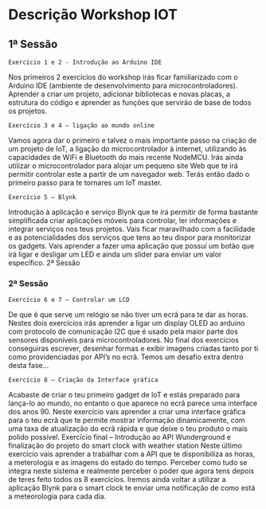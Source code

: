 # Descrição Workshop IOT
## 1ª Sessão
	Exercício 1 e 2 - Introdução ao Arduino IDE
Nos primeiros 2 exercícios do workshop irás ficar familiarizado com o Arduino IDE (ambiente de desenvolvimento para microcontroladores). Aprender a criar um projeto, adicionar bibliotecas e novas placas, a estrutura do código e aprender as funções que servirão de base de todos os projetos. 
	
	Exercício 3 e 4 – ligação ao mundo online
Vamos agora dar o primeiro e talvez o mais importante passo na criação de um projeto de IoT, a ligação do microcontrolador à internet, utilizando às capacidades de WiFi e Bluetooth do mais recente NodeMCU. Irás ainda utilizar o microcontrolador para alojar um pequeno site Web que te irá permitir controlar este a partir de um navegador web. Terás então dado o primeiro passo para te tornares um IoT master.
	
	Exercício 5 – Blynk
Introdução à aplicação e serviço Blynk que te irá permitir de forma bastante simplificada criar aplicações móveis para controlar, ler informações e integrar serviços nos teus projetos. Vais ficar maravilhado com a facilidade e as potencialidades dos serviços que tens ao teu dispor para monitorizar os gadgets. Vais aprender a fazer uma aplicação que possuí um botão que irá ligar e desligar um LED e ainda um slider para enviar um valor específico.
2ª Sessão

### 2ª Sessão
	Exercício 6 e 7 – Controlar um LCD
De que é que serve um relógio se não tiver um ecrã para te dar as horas. Nestes dois exercícios irás aprender a ligar um display OLED ao arduino com protocolo de comunicação I2C que é usado pela maior parte dos sensores disponíveis para microcontroladores. No final dos exercícios conseguiras escrever, desenhar formas e exibir imagens criadas tanto por ti como providenciadas por API’s no ecrã. Temos um desafio extra dentro desta fase…
	
	Exercício 8 – Criação da Interface gráfica
Acabaste de criar o teu primeiro gadget de IoT e estás preparado para lança-lo ao mundo, no entanto o que aparece no ecrã parece uma interface dos anos 90. Neste exercício vais aprender a criar uma interface gráfica para o teu ecrã que te permite mostrar informação dinamicamente, com uma taxa de atualização do ecrã rápida e que deixe o teu produto o mais polido possível.
Exercício final – Introdução ao API Wunderground e finalização do projeto do smart clock with weather station
Neste último exercício vais aprender a trabalhar com a API que te disponibiliza as horas, a meterologia e as imagens do estado do tempo. Perceber como tudo se integra neste sistema e realmente perceber o poder que agora tens depois de teres feito todos os 8 exercícios. Iremos ainda voltar a utilizar a aplicação Blynk para o smart clock te enviar uma notificação de como está a meteorologia para cada dia.


